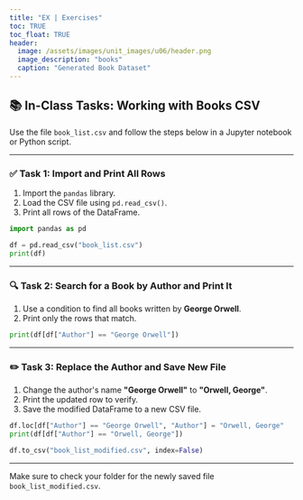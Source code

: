 ```yaml
---
title: "EX | Exercises"
toc: TRUE
toc_float: TRUE
header:
  image: /assets/images/unit_images/u06/header.png
  image_description: "books"
  caption: "Generated Book Dataset"
---
```


## 📚 In-Class Tasks: Working with Books CSV

Use the file `book_list.csv` and follow the steps below in a Jupyter notebook or Python script.

---

### ✅ Task 1: Import and Print All Rows

1. Import the `pandas` library.
2. Load the CSV file using `pd.read_csv()`.
3. Print all rows of the DataFrame.

```python
import pandas as pd

df = pd.read_csv("book_list.csv")
print(df)
```

---

### 🔍 Task 2: Search for a Book by Author and Print It

1. Use a condition to find all books written by **George Orwell**.
2. Print only the rows that match.

```python
print(df[df["Author"] == "George Orwell"])
```

---

### ✏️ Task 3: Replace the Author and Save New File

1. Change the author's name **"George Orwell"** to **"Orwell, George"**.
2. Print the updated row to verify.
3. Save the modified DataFrame to a new CSV file.

```python
df.loc[df["Author"] == "George Orwell", "Author"] = "Orwell, George"
print(df[df["Author"] == "Orwell, George"])

df.to_csv("book_list_modified.csv", index=False)
```

---

Make sure to check your folder for the newly saved file `book_list_modified.csv`.
